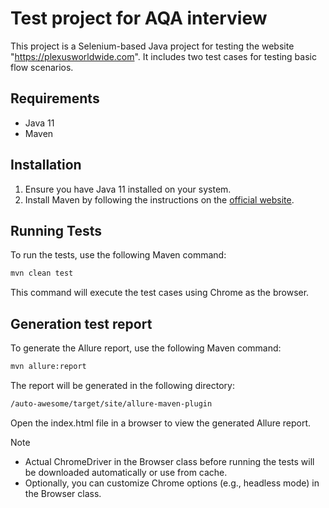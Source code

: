 # Test project for AQA interview

This project is a Selenium-based Java project for testing the website "https://plexusworldwide.com". It includes two test cases for testing basic flow scenarios.

## Requirements
- Java 11
- Maven

## Installation
1. Ensure you have Java 11 installed on your system.
2. Install Maven by following the instructions on the [official website](https://maven.apache.org/install.html).

## Running Tests
To run the tests, use the following Maven command:
```bash
mvn clean test
```
This command will execute the test cases using Chrome as the browser.

## Generation test report
To generate the Allure report, use the following Maven command:
```bash
mvn allure:report
```
The report will be generated in the following directory:
```bash
/auto-awesome/target/site/allure-maven-plugin
```
Open the index.html file in a browser to view the generated Allure report.

Note
- Actual ChromeDriver in the Browser class before running the tests will be downloaded automatically or use from cache.
- Optionally, you can customize Chrome options (e.g., headless mode) in the Browser class.
